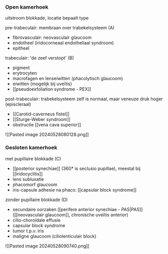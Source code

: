 ### Open kamerhoek
uitstroom blokkade, locatie bepaalt type

pre-trabeculair: membraan over trabekelsysteem (A)
- fibrovasculair: neovasculair glaucoom
- endotheel (iridocorneaal endotheliaal syndroom)
- epitheel

trabeculair: 'de zeef verstopt' (B)
- pigment
- erytrocyten
- macrofagen en lenseiwitten (phacolytisch glaucoom)
- eiwitten (mogelijk bij uveïtis)
- [[pseudoexfoliation syndrome - PEX]]

post-trabeculair: trabekelsysteem zelf is normaal, maar veneuze druk hoger (episcleraal)
- [[Carotid-caverneus fistel]]
- [[Sturge-Weber syndroom]] 
- obstructie [[vena cava superior]] 

![[Pasted image 20240528080128.png]]
### Gesloten kamerhoek

met pupillaire blokkade (C)
- [[posterior synechiae]]  (360* is seclusio pupillae), meestal bij [[iridocyclitis]]
- lens subluxatie
- phacomorf glaucoom
- iris-capsule adhesie na phaco: [[capsular block syndrome]]

zonder pupillaire blokkade (D)
- secundaire oorzaken [[perifere anterior synechiae - PAS|PAS]] ([[neovasculair glaucoom]], chronische uveïtis anterior)
- cilio-choroïdale effusie
- capsular block syndrome
- tumor t.p.v. iris
- maligne glaucoom (ciliolenticulair block)

![[Pasted image 20240528090740.png]]